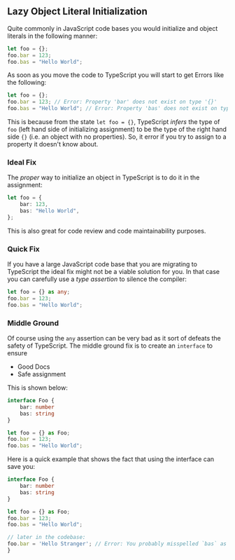 ## Lazy Object Literal Initialization

Quite commonly in JavaScript code bases you would initialize and object literals in the following manner:

```ts
let foo = {};
foo.bar = 123;
foo.bas = "Hello World";
```

As soon as you move the code to TypeScript you will start to get Errors like the following:

```ts
let foo = {};
foo.bar = 123; // Error: Property 'bar' does not exist on type '{}'
foo.bas = "Hello World"; // Error: Property 'bas' does not exist on type '{}'
```

This is because from the state `let foo = {}`, TypeScript *infers* the type of `foo` (left hand side of initializing assignment) to be the type of the right hand side `{}` (i.e. an object with no properties). So, it error if you try to assign to a property it doesn't know about.

### Ideal Fix

The *proper* way to initialize an object in TypeScript is to do it in the assignment:

```ts
let foo = {
    bar: 123,
    bas: "Hello World",
};
```

This is also great for code review and code maintainability purposes.

### Quick Fix

If you have a large JavaScript code base that you are migrating to TypeScript the ideal fix might not be a viable solution for you. In that case you can carefully use a *type assertion* to silence the compiler:

```ts
let foo = {} as any;
foo.bar = 123;
foo.bas = "Hello World";
```

### Middle Ground

Of course using the `any` assertion can be very bad as it sort of defeats the safety of TypeScript. The middle ground fix is to create an `interface` to ensure

* Good Docs
* Safe assignment

This is shown below:

```ts
interface Foo {
    bar: number
    bas: string
}

let foo = {} as Foo;
foo.bar = 123;
foo.bas = "Hello World";
```

Here is a quick example that shows the fact that using the interface can save you:

```ts
interface Foo {
    bar: number
    bas: string
}

let foo = {} as Foo;
foo.bar = 123;
foo.bas = "Hello World";

// later in the codebase:
foo.bar = 'Hello Stranger'; // Error: You probably misspelled `bas` as `bar`, cannot assign string to number
}
```
